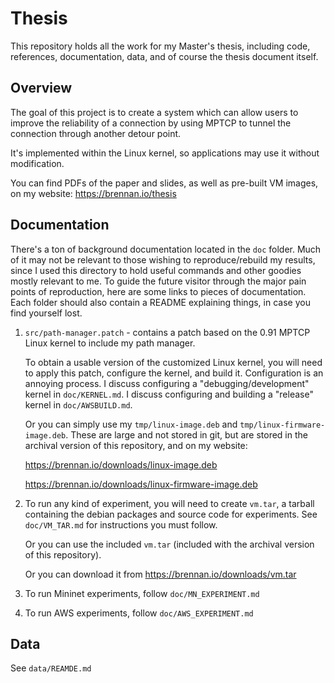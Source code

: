 Thesis
======

This repository holds all the work for my Master's thesis, including code,
references, documentation, data, and of course the thesis document itself.

Overview
--------

The goal of this project is to create a system which can allow users to improve
the reliability of a connection by using MPTCP to tunnel the connection through
another detour point.

It's implemented within the Linux kernel, so applications may use it without
modification.

You can find PDFs of the paper and slides, as well as pre-built VM images, on my
website: https://brennan.io/thesis

Documentation
-------------

There's a ton of background documentation located in the `doc` folder. Much of
it may not be relevant to those wishing to reproduce/rebuild my results, since I
used this directory to hold useful commands and other goodies mostly relevant to
me. To guide the future visitor through the major pain points of reproduction,
here are some links to pieces of documentation. Each folder should also contain
a README explaining things, in case you find yourself lost.

1. `src/path-manager.patch` - contains a patch based on the 0.91 MPTCP Linux
   kernel to include my path manager.

   To obtain a usable version of the customized Linux kernel, you will need to
   apply this patch, configure the kernel, and build it. Configuration is an
   annoying process. I discuss configuring a "debugging/development" kernel in
   `doc/KERNEL.md`. I discuss configuring and building a "release" kernel in
   `doc/AWSBUILD.md`.

   Or you can simply use my `tmp/linux-image.deb` and
   `tmp/linux-firmware-image.deb`. These are large and not stored in git, but
   are stored in the archival version of this repository, and on my website:

   https://brennan.io/downloads/linux-image.deb

   https://brennan.io/downloads/linux-firmware-image.deb

2. To run any kind of experiment, you will need to create `vm.tar`, a tarball
   containing the debian packages and source code for experiments. See
   `doc/VM_TAR.md` for instructions you must follow.

   Or you can use the included `vm.tar` (included with the archival version of
   this repository).

   Or you can download it from https://brennan.io/downloads/vm.tar

3. To run Mininet experiments, follow `doc/MN_EXPERIMENT.md`

4. To run AWS experiments, follow `doc/AWS_EXPERIMENT.md`

Data
----

See `data/REAMDE.md`

